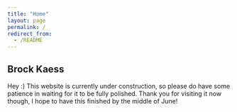 ```yaml
---
title: "Home"
layout: page
permalink: /
redirect_from:
  - /README
---
```

## Brock Kaess

Hey :) This website is currently under construction, 
so please do have some patience in waiting for it to be fully polished. 
Thank you for visiting it now though, I hope to have this finished by the middle of June!

